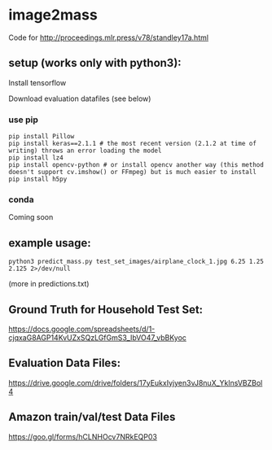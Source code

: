 # image2mass

Code for http://proceedings.mlr.press/v78/standley17a.html

## setup (works only with python3):
Install tensorflow

Download evaluation datafiles (see below)

### use pip
```
pip install Pillow
pip install keras==2.1.1 # the most recent version (2.1.2 at time of writing) throws an error loading the model
pip install lz4
pip install opencv-python # or install opencv another way (this method doesn't support cv.imshow() or FFmpeg) but is much easier to install
pip install h5py
```
### conda
Coming soon


## example usage:
```
python3 predict_mass.py test_set_images/airplane_clock_1.jpg 6.25 1.25 2.125 2>/dev/null
```
(more in predictions.txt)

## Ground Truth for Household Test Set:

https://docs.google.com/spreadsheets/d/1-cjqxaG8AGP14KvUZxSQzLGfGmS3_IbVO47_vbBKyoc

## Evaluation Data Files:

https://drive.google.com/drive/folders/17yEukxIyjyen3vJ8nuX_YklnsVBZBol4

## Amazon train/val/test Data Files

https://goo.gl/forms/hCLNHOcv7NRkEQP03
